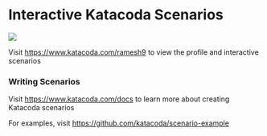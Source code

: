 # Interactive Katacoda Scenarios

[![](http://shields.katacoda.com/katacoda/ramesh9/count.svg)](https://www.katacoda.com/ramesh9 "Get your profile on Katacoda.com")

Visit https://www.katacoda.com/ramesh9 to view the profile and interactive scenarios

### Writing Scenarios
Visit https://www.katacoda.com/docs to learn more about creating Katacoda scenarios

For examples, visit https://github.com/katacoda/scenario-example
